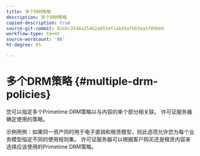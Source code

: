 ```yaml
---
title: 多个DRM策略
description: 多个DRM策略
copied-description: true
source-git-commit: 02ebc3548a254b2a6554f1ab34afbb3ea5f09bb8
workflow-type: tm+mt
source-wordcount: '86'
ht-degree: 0%

---
```


# 多个DRM策略 {#multiple-drm-policies}

您可以指定多个Primetime DRM策略以与内容的单个部分相关联。 许可证服务器确定使用的策略。

示例用例：如果同一资产同时用于电子直销和租赁模型，则此选项允许您为每个业务模型指定不同的使用规则集。 许可证服务器可以根据客户购买还是租赁内容来选择应该使用的Primetime DRM策略。
